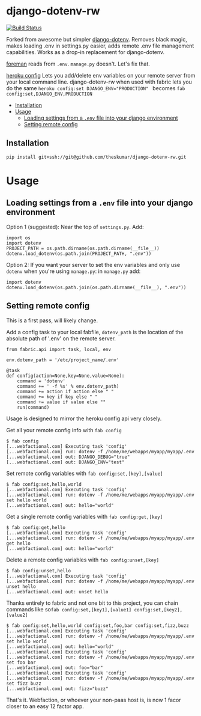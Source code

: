 # django-dotenv-rw

[![Build Status](https://travis-ci.org/theskumar/django-dotenv-rw.svg?branch=master)](https://travis-ci.org/theskumar/django-dotenv-rw)

Forked from awesome but simpler [django-dotenv](https://github.com/jacobian/django-dotenv).  Removes black magic, makes loading .env in settings.py easier, adds remote .env file management capabilities.  Works as a drop-in replacement for django-dotenv.

[foreman](https://github.com/ddollar/foreman) reads from `.env`. `manage.py`
doesn't. Let's fix that.

[heroku config](https://devcenter.heroku.com/articles/config-vars) Lets you add/delete env variables on your remote server from your local command line.  django-dotenv-rw  when used with fabric lets you do the same ```heroku config:set DJANGO_ENV="PRODUCTION" ``` becomes ```fab config:set,DJANGO_ENV,PRODUCTION```

<!-- MarkdownTOC -->

- [Installation](#installation)
- [Usage](#usage)
    - [Loading settings from a `.env` file into your django environment](#loading-settings-from-a-.env-file-into-your-django-environment)
    - [Setting remote config](#setting-remote-config)

<!-- /MarkdownTOC -->


## Installation

```
pip install git+ssh://git@github.com/theskumar/django-dotenv-rw.git
```

# Usage

## Loading settings from a `.env` file into your django environment

Option 1 (suggested):  Near the top of `settings.py`. Add:

```
import os
import dotenv
PROJECT_PATH = os.path.dirname(os.path.dirname(__file__))
dotenv.load_dotenv(os.path.join(PROJECT_PATH, ".env"))
```

Option 2: If you want your server to set the env variables and only use `dotenv` when you're using `manage.py`: in `manage.py` add:
```
import dotenv
dotenv.load_dotenv(os.path.join(os.path.dirname(__file__), ".env"))
```

## Setting remote config

This is a first pass, will likely change.

Add a config task to your local fabfile, `dotenv_path` is the location of the absolute path of '.env' on the remote server.
```
from fabric.api import task, local, env

env.dotenv_path = '/etc/project_name/.env'

@task
def config(action=None,key=None,value=None):
    command = 'dotenv'
    command += ' -f %s' % env.dotenv_path)
    command += action if action else " "
    command += key if key else " "
    command += value if value else ""
    run(command)
```

Usage is designed to mirror the heroku config api very closely.

Get all your remote config info with `fab config`
```
$ fab config
[...webfactional.com] Executing task 'config'
[...webfactional.com] run: dotenv -f /home/me/webapps/myapp/myapp/.env 
[...webfactional.com] out: DJANGO_DEBUG="true"
[...webfactional.com] out: DJANGO_ENV="test"
```

Set remote config variables with `fab config:set,[key],[value]`
```
$ fab config:set,hello,world
[...webfactional.com] Executing task 'config'
[...webfactional.com] run: dotenv -f /home/me/webapps/myapp/myapp/.env set hello world 
[...webfactional.com] out: hello="world"
```

Get a single remote config variables with `fab config:get,[key]`
```
$ fab config:get,hello
[...webfactional.com] Executing task 'config'
[...webfactional.com] run: dotenv -f /home/me/webapps/myapp/myapp/.env get hello  
[...webfactional.com] out: hello="world"
```

Delete a remote config variables with `fab config:unset,[key]`
```
$ fab config:unset,hello
[...webfactional.com] Executing task 'config'
[...webfactional.com] run: dotenv -f /home/me/webapps/myapp/myapp/.env unset hello  
[...webfactional.com] out: unset hello
```

Thanks entirely to fabric and not one bit to this project, you can chain commands like so`fab config:set,[key1],[value1] config:set,[key2],[value2]`
```
$ fab config:set,hello,world config:set,foo,bar config:set,fizz,buzz
[...webfactional.com] Executing task 'config'
[...webfactional.com] run: dotenv -f /home/me/webapps/myapp/myapp/.env set hello world 
[...webfactional.com] out: hello="world"
[...webfactional.com] Executing task 'config'
[...webfactional.com] run: dotenv -f /home/me/webapps/myapp/myapp/.env set foo bar 
[...webfactional.com] out: foo="bar"
[...webfactional.com] Executing task 'config'
[...webfactional.com] run: dotenv -f /home/me/webapps/myapp/myapp/.env set fizz buzz 
[...webfactional.com] out: fizz="buzz"
```

That's it. Webfaction, or whoever your non-paas host is, is now 1 facor closer to an easy 12 factor app.
